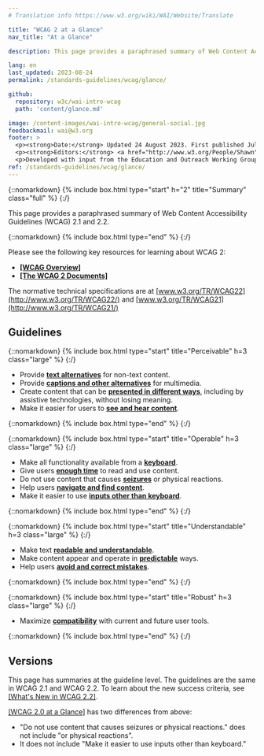 ```yaml
---
# Translation info https://www.w3.org/wiki/WAI/Website/Translate

title: "WCAG 2 at a Glance"
nav_title: "At a Glance"

description: This page provides a paraphrased summary of Web Content Accessibility Guidelines (WCAG) 2.

lang: en
last_updated: 2023-08-24
permalink: /standards-guidelines/wcag/glance/

github:
  repository: w3c/wai-intro-wcag
  path: 'content/glance.md'

image: /content-images/wai-intro-wcag/general-social.jpg
feedbackmail: wai@w3.org
footer: >
  <p><strong>Date:</strong> Updated 24 August 2023. First published July 2008.</p>
  <p><strong>Editors:</strong> <a href="http://www.w3.org/People/Shawn">Shawn Lawton Henry</a> and Wayne Dick.</p>
  <p>Developed with input from the Education and Outreach Working Group (<a href="https://www.w3.org/WAI/about/groups/eowg/">EOWG</a>) and the Accessibility Guidelines Working Group (<a href="http://www.w3.org/WAI/GL/">AG WG</a>).</p>
ref: /standards-guidelines/wcag/glance/
---
```


{::nomarkdown}
{% include box.html type="start" h="2" title="Summary" class="full" %}
{:/}

This page provides a paraphrased summary of Web Content Accessibility Guidelines (WCAG) 2.1 and 2.2.

{::nomarkdown}
{% include box.html type="end" %}
{:/}

Please see the following key resources for learning about WCAG 2:
-   **[[WCAG Overview]](/standards-guidelines/wcag/)**
-   **[[The WCAG 2 Documents]](/standards-guidelines/wcag/docs/)**

The normative technical specifications are at [www.w3.org/TR/WCAG22](http://www.w3.org/TR/WCAG22/) and [www.w3.org/TR/WCAG21](http://www.w3.org/TR/WCAG21/)

## Guidelines

{::nomarkdown}
{% include box.html type="start" title="Perceivable" h=3 class="large" %}
{:/}

-   Provide **[text alternatives](http://www.w3.org/WAI/WCAG21/quickref/#text-equiv)** for non-text content.
-   Provide [**captions and other alternatives**](http://www.w3.org/WAI/WCAG21/quickref/#media-equiv) for multimedia.
-   Create content that can be **[presented in different ways](http://www.w3.org/WAI/WCAG21/quickref/#content-structure-separation)**, including by assistive technologies, without losing meaning.
-   Make it easier for users to **[see and hear content](http://www.w3.org/WAI/WCAG21/quickref/#visual-audio-contrast)**.

{::nomarkdown}
{% include box.html type="end" %}
{:/}


{::nomarkdown}
{% include box.html type="start" title="Operable" h=3 class="large" %}
{:/}

-   Make all functionality available from a **[keyboard](http://www.w3.org/WAI/WCAG21/quickref/#keyboard-operation)**.
-   Give users **[enough time](http://www.w3.org/WAI/WCAG21/quickref/#time-limits)** to read and use content.
-   Do not use content that causes **[seizures](http://www.w3.org/WAI/WCAG21/quickref/#seizures-and-physical-reactions)** or physical reactions.
-   Help users **[navigate and find content](http://www.w3.org/WAI/WCAG21/quickref/#navigation-mechanisms)**.
-   Make it easier to use **[inputs other than keyboard](https://www.w3.org/WAI/WCAG21/quickref/#input-modalities)**.

{::nomarkdown}
{% include box.html type="end" %}
{:/}

{::nomarkdown}
{% include box.html type="start" title="Understandable" h=3 class="large" %}
{:/}

-   Make text **[readable and understandable](http://www.w3.org/WAI/WCAG21/quickref/#meaning)**.
-   Make content appear and operate in **[predictable](http://www.w3.org/WAI/WCAG21/quickref/#consistent-behavior)** ways.
-   Help users **[avoid and correct mistakes](http://www.w3.org/WAI/WCAG21/quickref/#minimize-error)**.

{::nomarkdown}
{% include box.html type="end" %}
{:/}

{::nomarkdown}
{% include box.html type="start" title="Robust" h=3 class="large" %}
{:/}

-   Maximize **[compatibility](http://www.w3.org/WAI/WCAG21/quickref/#ensure-compat)** with current and future user tools.

{::nomarkdown}
{% include box.html type="end" %}
{:/}

## Versions

This page has summaries at the guideline level. The guidelines are the same in WCAG 2.1 and WCAG 2.2. To learn about the new success criteria, see [[What's New in WCAG 2.2]](standards-guidelines/wcag/new-in-22/).

[[WCAG 2.0 at a Glance]](/standards-guidelines/wcag/20/glance/) has two differences from above:
* "Do not use content that causes seizures or physical reactions." does not include "or physical reactions".
* It does not include "Make it easier to use inputs other than keyboard."
